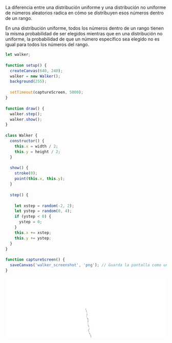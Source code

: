 La diferencia entre una distribución uniforme y una distribución no uniforme de números aleatorios radica en cómo se distribuyen esos números dentro de un rango.

En una distribución uniforme, todos los números dentro de un rango tienen la misma probabilidad de ser elegidos mientras que en una distribución no uniforme, la probabilidad de que un número específico sea elegido no es igual para todos los números del rango. 


```javascript
let walker;

function setup() {
  createCanvas(640, 240);
  walker = new Walker();
  background(255);
  
  setTimeout(captureScreen, 5000);
}

function draw() {
  walker.step();
  walker.show();
}

class Walker {
  constructor() {
    this.x = width / 2;
    this.y = height / 2;
  }

  show() {
    stroke(0);
    point(this.x, this.y);
  }

  step() {

    let xstep = random(-2, 2); 
    let ystep = random(0, 4);  
    if (ystep < 0) {
      ystep = 0;
    }
    this.x += xstep;
    this.y += ystep;
  }
}

function captureScreen() {
  saveCanvas('walker_screenshot', 'png'); // Guarda la pantalla como una imagen PNG
}
```


![](https://github.com/jfUPB/simulacion-M4U-l/blob/main/src/assets/Uni1Act4.png)
